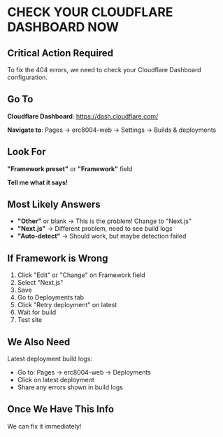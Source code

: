 # CHECK YOUR CLOUDFLARE DASHBOARD NOW

## Critical Action Required

To fix the 404 errors, we need to check your Cloudflare Dashboard configuration.

## Go To

**Cloudflare Dashboard**:
https://dash.cloudflare.com/

**Navigate to**:
Pages → erc8004-web → Settings → Builds & deployments

## Look For

**"Framework preset"** or **"Framework"** field

**Tell me what it says!**

## Most Likely Answers

- **"Other"** or blank → This is the problem! Change to "Next.js"
- **"Next.js"** → Different problem, need to see build logs
- **"Auto-detect"** → Should work, but maybe detection failed

## If Framework is Wrong

1. Click "Edit" or "Change" on Framework field
2. Select "Next.js" 
3. Save
4. Go to Deployments tab
5. Click "Retry deployment" on latest
6. Wait for build
7. Test site

## We Also Need

Latest deployment build logs:
- Go to: Pages → erc8004-web → Deployments
- Click on latest deployment
- Share any errors shown in build logs

## Once We Have This Info

We can fix it immediately!

